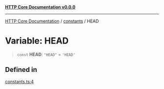 [**HTTP Core Documentation v0.0.0**](../../README.md)

***

[HTTP Core Documentation](../../modules.md) / [constants](../README.md) / HEAD

# Variable: HEAD

> `const` **HEAD**: `"HEAD"` = `'HEAD'`

## Defined in

[constants.ts:4](https://github.com/stonemjs/http-core/blob/89981cacc9858cf786fba9df03b328b6b56a5b75/src/constants.ts#L4)
